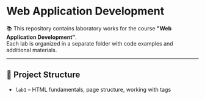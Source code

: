 # Web Application Development

📚 This repository contains laboratory works for the course **"Web Application Development"**.  
Each lab is organized in a separate folder with code examples and additional materials.

---

## 📂 Project Structure
- `lab1` – HTML fundamentals, page structure, working with tags  
